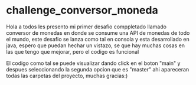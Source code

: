 # challenge_conversor_moneda
Hola a todos les presento mi primer desafio comppletado llamado conversor de monedas
en donde se consume una API de monedas de todo el mundo, este desafio se lanza como tal 
en consola y esta desarrollado en java, espero que puedan hechar un vistazo, se que hay muchas
cosas en las que tengo que mejorar, pero el codigo es funcional

El codigo como tal se puede visualizar dando click en el boton "main" y despues seleccionando
la segunda opcion que es "master" ahi apareceran todas las carpetas del proyecto, muchas gracias:)
